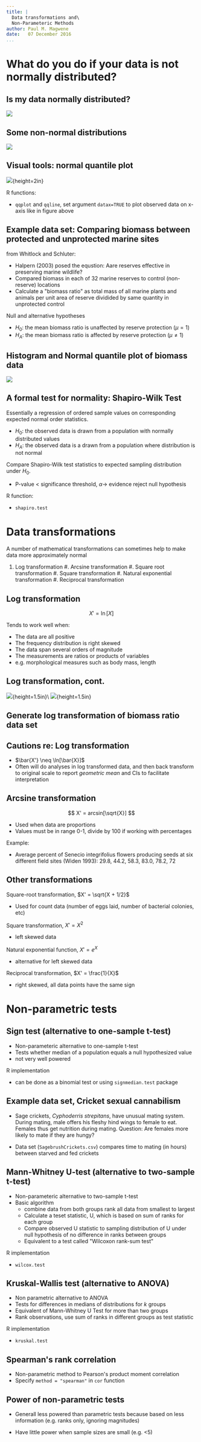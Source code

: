 ```yaml
---
title: |
  Data transformations and\
  Non-Parameteric Methods
author: Paul M. Magwene
date:   07 December 2016
...
```



# What do you do if your data is not normally distributed?

## Is my data normally distributed?

![](./whitlock_13.1-1.jpg)


## Some non-normal distributions

![](./whitlock_13.1-2.jpg)


## Visual tools: normal quantile plot

![](./whitlock_13.1-3.jpg){height=2in}

R functions:

 - `qqplot` and `qqline`, set argument `datax=TRUE` to plot observed data on x-axis like in figure above


## Example data set: Comparing biomass between protected and unprotected marine sites

from Whitlock and Schluter:

 - Halpern (2003) posed the equstion: Aare reserves effective in preserving marine wildlife?
 - Compared biomass in each of 32 marine reserves to control (non-reserve) locations
 - Calculate a "biomass ratio" as total mass of all marine plants and animals per unit area of reserve dividided by same quantity in unprotected control
 
 Null and alternative hypotheses

  - $H_0$: the mean biomass ratio is unaffected by reserve protection ($\mu = 1$)
  - $H_A$: the mean biomass ratio is affected by reserve protection ($\mu \neq 1$)

## Histogram and Normal quantile plot of biomass data

![](./whitlock_13.1-4.jpg)



## A formal test for normality: Shapiro-Wilk Test

Essentially a regression of ordered sample values on corresponding expected normal order statistics.

 * $H_0$: the observed data is drawn from a population with normally distributed values
 * $H_A$: the observed data is a drawn from a population where distribution is not normal

Compare Shapiro-Wilk test statistics to expected sampling distribution under $H_0$.

 * P-value < significance threshold, $\alpha \rightarrow$ evidence reject null hypothesis

R function:

 * `shapiro.test`


# Data transformations

A number of mathematical transformations can sometimes help to make data more approximately normal

 1. Log transformation
 #. Arcsine transformation
 #. Square root transformation
 #. Square transformation
 #. Natural exponential transformation
 #. Reciprocal transformation


## Log transformation


$$X' = \ln[X]$$

Tends to work well when:

 - The data are all positive
 - The frequency distribution is right skewed
 - The data span several orders of magnitude
 - The measurements are ratios or products of variables
 - e.g. morphological measures such as body mass, length

## Log transformation, cont.

![](./whitlock_13.3-1l.jpg){height=1.5in}\ ![](./whitlock_13.3-1r.jpg){height=1.5in}


## Generate log transformation of biomass ratio data set

## Cautions re: Log transformation

- $\bar{X'} \neq \ln[\bar{X}]$
- Often will do analyses in log transformed data, and then back transform to original scale to report *geometric mean*  and CIs to facilitate interpretation


## Arcsine transformation

$$
X' = arcsin[\sqrt{X}]
$$

 - Used when data are proportions
 - Values must be in range 0-1, divide by 100 if working with percentages

Example:
 
 * Average percent of Senecio integrifolius flowers producing seeds at six different field sites (Widen 1993):  29.8, 44.2, 58.3, 83.0, 78.2, 72



## Other transformations

Square-root transformation, $X'  = \sqrt{X + 1/2}$

 - Used for count data (number of eggs laid, number of bacterial colonies, etc)

Square transformation, $X' = X^2$

 - left skewed data

Natural exponential function, $X' = e^{X}$

 - alternative for left skewed data

Reciprocal transformation, $X' = \frac{1}{X}$

 - right skewed, all data points have the same sign


# Non-parametric tests


## Sign test (alternative to one-sample t-test)

 * Non-parameteric alternative to one-sample t-test
 * Tests whether median of a population equals a null hypothesized value
 * not very well powered

R implementation

 * can be done as a binomial test or using `signmedian.test` package

## Example data set, Cricket sexual cannabilism

* Sage crickets, *Cyphoderris strepitans*, have unusual mating system. During mating, male offers his fleshy hind wings to female to eat.  Females thus get nutrition during mating. Question: Are females more likely to mate if they are hungy?

* Data set (`SagebrushCrickets.csv`) compares time to mating (in hours) between starved and fed crickets



## Mann-Whitney U-test (alternative to two-sample t-test)

 * Non-parameteric alternative to two-sample t-test
 * Basic algorithm
   - combine data from both groups rank all data from smallest to largest 
   - Calculate a teset statistic, U, which is based on sum of ranks for each group
   - Compare observed U statistic to sampling distribution of U under null hypothesis of no difference in ranks between groups
   - Equivalent to a test called "Wilcoxon rank-sum test"

R implementation

 - `wilcox.test`


## Kruskal-Wallis test (alternative to ANOVA)

 * Non parametric alternative to ANOVA
 * Tests  for differences in medians of distributions for $k$ groups
 * Equivalent of Mann-Whitney U Test for more than two groups
 * Rank observations, use sum of ranks in different groups as test statistic

R implementation

- `kruskal.test`

## Spearman's rank correlation 

 * Non-parametric method to Pearson's product moment correlation
 * Specify `method = "spearman"` in `cor` function


## Power of non-parametric tests

 * Generall less powered than parametric tests because based on less information (e.g. ranks only, ignoring magnitudes)

 * Have little power when sample sizes are small (e.g. <5)